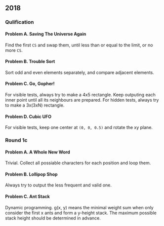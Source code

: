 ## 2018

### Qulification

#### Problem A. Saving The Universe Again

Find the first `CS` and swap them, until less than or equal to the limit, or no more `CS`.

#### Problem B. Trouble Sort

Sort odd and even elements separately, and compare adjacent elements.

#### Problem C. Go, Gopher!

For visible tests, always try to make a 4x5 rectangle. Keep outputing each inner point until all its neighbours are prepared.
For hidden tests, always try to make a 3x(3xN) rectangle.

#### Problem D. Cubic UFO

For visible tests, keep one center at `(0, 0, 0.5)` and rotate the xy plane.

### Round 1c

#### Problem A. A Whole New Word

Trivial. Collect all possiable characters for each position and loop them.

#### Problem B. Lollipop Shop

Always try to output the less frequent and valid one.

#### Problem C. Ant Stack

Dynamic programming. g(x, y) means the minimal weight sum when only consider the first x ants and form a y-height stack. The maximum possible stack height should be determined in advance.

